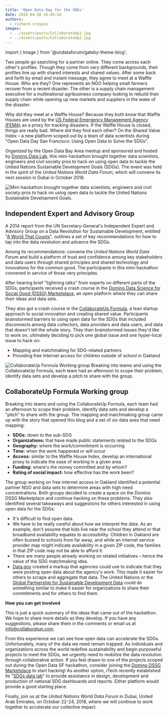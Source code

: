 ```yaml
---
title: 'Open Data Day for the SDGs'
date: 2018-04-30 16:45:54
authors:
  - richard-crespin
images:
  - ../assets/posts/CollaborateUp1.jpg
  - ../assets/posts/CollaborateUp2.jpg
---
```


import { Image } from '@undataforum/gatsby-theme-blog';

Two people go searching for a partner online. They come across each other's
profiles. Though they come from very different backgrounds, their profiles line
up with shared interests and shared values. After some back and forth by email
and instant message, they agree to meet at a Waffle House. Who are they? One
represents an NGO helping small farmers recover from a recent disaster. The
other is a supply chain management executive for a multinational agribusiness
company looking to rebuild their supply chain while opening up new markets and
suppliers in the wake of the disaster.

Why did they meet at a Waffle House? Because they both know that Waffle Houses
are used by the [US Federal Emergency Management Agency (FEMA)](fema.gov) as a
proxy for tracking disasters. If the Waffle House is closed, things are really
bad. Where did they find each other? On the Shared Value Index &ndash; a new
platform scoped out by a team of data scientists during "Open Data Day San
Francisco: Using Open Data to Solve the SDGs".

Organized by the Open Data Bay Area meetup and sponsored and hosted by
[Domino Data Lab](https://www.dominodatalab.com/), this mini-hackathon brought
together data scientists, engineers and civil society pros to hack on using open
data to tackle the United Nations Sustainable Development Goals (SDGs). The
event was held in the spirit of the _United Nations World Data Forum_, which
will convene its next session in Dubai in October 2018.

<Image
  fluid={props.images[0]}
  title="Open Data Bay Area meetup."
  alt="Mini-hackathon brought together data scientists, engineers and civil society pros to hack on using open data to tackle the United Nations Sustainable Development Goals."
/>

## Independent Expert and Advisory Group

A 2014 report from the UN Secretary-General's Independent Expert and Advisory
Group on a Data Revolution for Sustainable Development, entitled
"[A World That Counts](https://www.undatarevolution.org/)", outlines a set of
key recommendations for how to tap into the data revolution and advance the
SDGs.

Among its recommendations: convene the _United Nations World Data Forum_ and
build a platform of trust and confidence among key stakeholders and data users
through shared principles and shared technology and innovations for the common
good. The participants in this mini-hackathon convened in service of those very
principles.

After hearing brief "lightning talks" from experts on different parts of the
SDGs, participants received a crash course in the
[Domino Data Science for Social Good (DSSG) Marketplace](https://www.dominodatalab.com/domino-for-good/data-science-social-good-marketplace/),
an open platform where they can share their ideas and data sets.

They also got a crash course in the
[CollaborateUp Formula](https://collaborateup.com/), a lean startup approach to
social innovation and creating shared value. Participants brainstormed barriers
to using open data for the SDGs that included disconnects among data collectors,
data providers and data users, and data that doesn't tell the whole story. They
then brainstormed issues they'd like to work on, ultimately deciding to pick one
global issue and one hyper-local issue to hack on:

- Mapping and matchmaking for SDG-related partners
- Providing free Internet access for children outside of school in Oakland

<Image
  fluid={props.images[1]}
  title="CollaborateUp Formula Working group team."
  alt="CollaborateUp Formula Working group Breaking into teams and using the CollaborateUp Formula, each team had an afternoon to scope their problem,
identify data sets and develop a pitch to share with the group."
/>

## CollaborateUp Formula Working group

Breaking into teams and using the CollaborateUp Formula, each team had an
afternoon to scope their problem, identify data sets and develop a "pitch" to
share with the group. The mapping and matchmaking group came up with the story
that opened this blog and a set of six data axes that need mapping:

- **SDGs:** down to the sub-SDG
- **Organizations:** that have made public statements related to the SDGs
- **Geography:** where the work/commitment is occurring
- **Time:** when the work happened or will occur
- **Access:** similar to the Waffle House Index, develop an international proxy
  to indicate the ease of working in a given area
- **Funding:** where's the money committed and by whom?
- **Rating of social impact:** how effective has the work been?

The group working on free internet access in Oakland identified a potential
partner NGO and data sets to determine areas with high need concentrations. Both
groups decided to create a space on the Domino DSSG Marketplace and continue
hacking on these problems. They also identified several takeaways and
suggestions for others interested in using open data for the SDGs:

- It's difficult to find open data.
- We have to be really careful about how we interpret the data. As an example,
  don't assume that kids live near the school they attend or that broadband
  availability equates to accessibility. Children in Oakland are often bussed to
  schools from far away, and while an internet service provider map might
  indicate availability in a given ZIP code, the families in that ZIP code may
  not be able to afford it.
- There are many people already working on related initiatives &ndash; hence the
  value of the SDG matchmaking idea.
- [Data.gov](https://www.data.gov/) created a markup that agencies could use to
  indicate that they were posting open data about the agency's work. This made
  it easier for others to scrape and aggregate that data. The United Nations or
  the
  [Global Partnership for Sustainable Development Data](http://www.data4sdgs.org/)
  could do something similar to make it easier for organizations to share their
  commitments and for others to find them.

**How you can get involved**

This is just a quick summary of the ideas that came out of the hackathon. We
hope to share more details as they develop. If you have any suggestions, please
share them in the comments or email us at
[info@collaboratup.com](mailto:info@collaboratup.com).

From this experience we can see how open data can accelerate the SDGs.
Unfortunately, many of the data we need remain trapped. As individuals and
organizations across the world redefine sustainability and begin purposeful
projects to meet the SDGs, we urgently need to mobilize the data revolution
through collaborative action. If you feel drawn to one of the projects scoped
out during the Open Data SF hackathon, consider joining the
[Domino DSSG Marketplace](https://www.dominodatalab.com/domino-for-good/data-science-social-good-marketplace/)
to start hacking! As another option, iTech recently established its
"[SDGs data lab](http://www.sdgdatalabs.org/data/)" to provide assistance in
design, development and production of national SDG dashboards and reports.
Either platform would provide a good starting place.

Finally, join us at the _United Nations World Data Forum_ in Dubai, United Arab
Emirates, on October 22-24, 2018, where we will continue to work together to
accelerate our collective impact.
